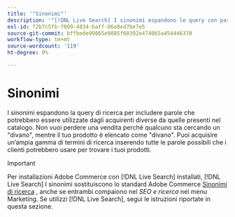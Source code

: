 ```yaml
---
title: '"Sinonimi"'
description: '"[!DNL Live Search] I sinonimi espandono le query con parole che differiscono da quelle presenti nel catalogo."'
exl-id: f2b7c5fb-f009-4834-baff-06e8ed7be7e5
source-git-commit: bffbede99865e9085f60392e474065a454446370
workflow-type: tm+mt
source-wordcount: '119'
ht-degree: 0%

---
```


# Sinonimi

I sinonimi espandono la query di ricerca per includere parole che potrebbero essere utilizzate dagli acquirenti diverse da quelle presenti nel catalogo. Non vuoi perdere una vendita perché qualcuno sta cercando un &quot;divano&quot;, mentre il tuo prodotto è elencato come &quot;divano&quot;. Puoi acquisire un’ampia gamma di termini di ricerca inserendo tutte le parole possibili che i clienti potrebbero usare per trovare i tuoi prodotti.

>[!IMPORTANT]
>
>Per installazioni Adobe Commerce con [!DNL Live Search] installati, [!DNL Live Search] I sinonimi sostituiscono lo standard Adobe Commerce [Sinonimi di ricerca](https://docs.magento.com/user-guide/marketing/search-synonyms.html) , anche se entrambi compaiono nel *SEO e ricerca* nel menu Marketing. Se utilizzi [!DNL Live Search], segui le istruzioni riportate in questa sezione.
